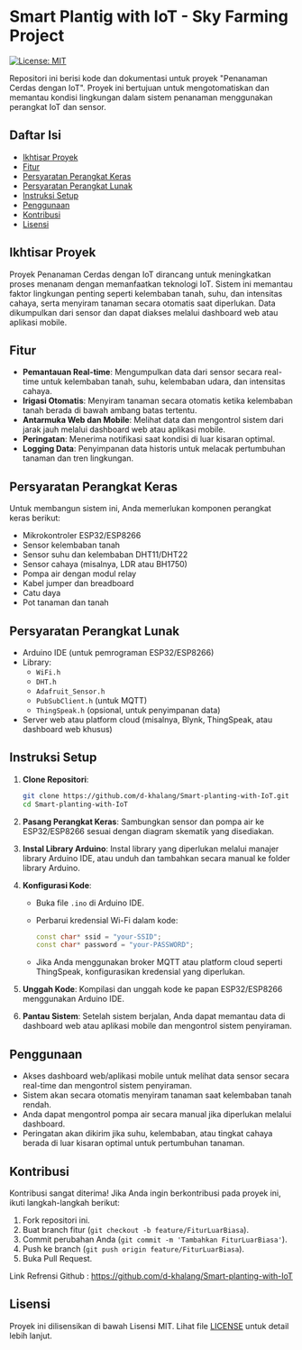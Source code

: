 
# Smart Plantig with IoT - Sky Farming Project

[![License: MIT](https://img.shields.io/badge/License-MIT-yellow.svg)](https://opensource.org/licenses/MIT)

Repositori ini berisi kode dan dokumentasi untuk proyek "Penanaman Cerdas dengan IoT". Proyek ini bertujuan untuk mengotomatiskan dan memantau kondisi lingkungan dalam sistem penanaman menggunakan perangkat IoT dan sensor.

## Daftar Isi
- [Ikhtisar Proyek](#ikhtisar-proyek)
- [Fitur](#fitur)
- [Persyaratan Perangkat Keras](#persyaratan-perangkat-keras)
- [Persyaratan Perangkat Lunak](#persyaratan-perangkat-lunak)
- [Instruksi Setup](#instruksi-setup)
- [Penggunaan](#penggunaan)
- [Kontribusi](#kontribusi)
- [Lisensi](#lisensi)

## Ikhtisar Proyek

Proyek Penanaman Cerdas dengan IoT dirancang untuk meningkatkan proses menanam dengan memanfaatkan teknologi IoT. Sistem ini memantau faktor lingkungan penting seperti kelembaban tanah, suhu, dan intensitas cahaya, serta menyiram tanaman secara otomatis saat diperlukan. Data dikumpulkan dari sensor dan dapat diakses melalui dashboard web atau aplikasi mobile.

## Fitur
- **Pemantauan Real-time**: Mengumpulkan data dari sensor secara real-time untuk kelembaban tanah, suhu, kelembaban udara, dan intensitas cahaya.
- **Irigasi Otomatis**: Menyiram tanaman secara otomatis ketika kelembaban tanah berada di bawah ambang batas tertentu.
- **Antarmuka Web dan Mobile**: Melihat data dan mengontrol sistem dari jarak jauh melalui dashboard web atau aplikasi mobile.
- **Peringatan**: Menerima notifikasi saat kondisi di luar kisaran optimal.
- **Logging Data**: Penyimpanan data historis untuk melacak pertumbuhan tanaman dan tren lingkungan.

## Persyaratan Perangkat Keras
Untuk membangun sistem ini, Anda memerlukan komponen perangkat keras berikut:
- Mikrokontroler ESP32/ESP8266
- Sensor kelembaban tanah
- Sensor suhu dan kelembaban DHT11/DHT22
- Sensor cahaya (misalnya, LDR atau BH1750)
- Pompa air dengan modul relay
- Kabel jumper dan breadboard
- Catu daya
- Pot tanaman dan tanah

## Persyaratan Perangkat Lunak
- Arduino IDE (untuk pemrograman ESP32/ESP8266)
- Library:
  - `WiFi.h`
  - `DHT.h`
  - `Adafruit_Sensor.h`
  - `PubSubClient.h` (untuk MQTT)
  - `ThingSpeak.h` (opsional, untuk penyimpanan data)
- Server web atau platform cloud (misalnya, Blynk, ThingSpeak, atau dashboard web khusus)

## Instruksi Setup

1. **Clone Repositori**:
   ```bash
   git clone https://github.com/d-khalang/Smart-planting-with-IoT.git
   cd Smart-planting-with-IoT
   ```

2. **Pasang Perangkat Keras**:
   Sambungkan sensor dan pompa air ke ESP32/ESP8266 sesuai dengan diagram skematik yang disediakan.

3. **Instal Library Arduino**:
   Instal library yang diperlukan melalui manajer library Arduino IDE, atau unduh dan tambahkan secara manual ke folder library Arduino.

4. **Konfigurasi Kode**:
   - Buka file `.ino` di Arduino IDE.
   - Perbarui kredensial Wi-Fi dalam kode:
     ```cpp
     const char* ssid = "your-SSID";
     const char* password = "your-PASSWORD";
     ```

   - Jika Anda menggunakan broker MQTT atau platform cloud seperti ThingSpeak, konfigurasikan kredensial yang diperlukan.

5. **Unggah Kode**:
   Kompilasi dan unggah kode ke papan ESP32/ESP8266 menggunakan Arduino IDE.

6. **Pantau Sistem**:
   Setelah sistem berjalan, Anda dapat memantau data di dashboard web atau aplikasi mobile dan mengontrol sistem penyiraman.

## Penggunaan

- Akses dashboard web/aplikasi mobile untuk melihat data sensor secara real-time dan mengontrol sistem penyiraman.
- Sistem akan secara otomatis menyiram tanaman saat kelembaban tanah rendah.
- Anda dapat mengontrol pompa air secara manual jika diperlukan melalui dashboard.
- Peringatan akan dikirim jika suhu, kelembaban, atau tingkat cahaya berada di luar kisaran optimal untuk pertumbuhan tanaman.

## Kontribusi

Kontribusi sangat diterima! Jika Anda ingin berkontribusi pada proyek ini, ikuti langkah-langkah berikut:
1. Fork repositori ini.
2. Buat branch fitur (`git checkout -b feature/FiturLuarBiasa`).
3. Commit perubahan Anda (`git commit -m 'Tambahkan FiturLuarBiasa'`).
4. Push ke branch (`git push origin feature/FiturLuarBiasa`).
5. Buka Pull Request.

Link Refrensi Github : https://github.com/d-khalang/Smart-planting-with-IoT

## Lisensi

Proyek ini dilisensikan di bawah Lisensi MIT. Lihat file [LICENSE](LICENSE) untuk detail lebih lanjut.
